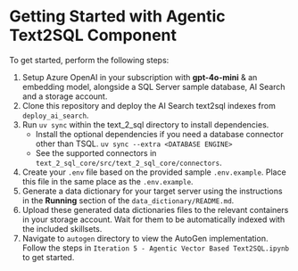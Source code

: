# Getting Started with Agentic Text2SQL Component

To get started, perform the following steps:

1. Setup Azure OpenAI in your subscription with **gpt-4o-mini** & an embedding model, alongside a SQL Server sample database, AI Search and a storage account.
2. Clone this repository and deploy the AI Search text2sql indexes from `deploy_ai_search`.
3. Run `uv sync` within the text_2_sql directory to install dependencies.
    - Install the optional dependencies if you need a database connector other than TSQL. `uv sync --extra <DATABASE ENGINE>`
    - See the supported connectors in `text_2_sql_core/src/text_2_sql_core/connectors`.
4. Create your `.env` file based on the provided sample `.env.example`. Place this file in the same place as the `.env.example`.
5. Generate a data dictionary for your target server using the instructions in the **Running** section of the `data_dictionary/README.md`.
6. Upload these generated data dictionaries files to the relevant containers in your storage account. Wait for them to be automatically indexed with the included skillsets.
7. Navigate to `autogen` directory to view the AutoGen implementation. Follow the steps in `Iteration 5 - Agentic Vector Based Text2SQL.ipynb` to get started.

